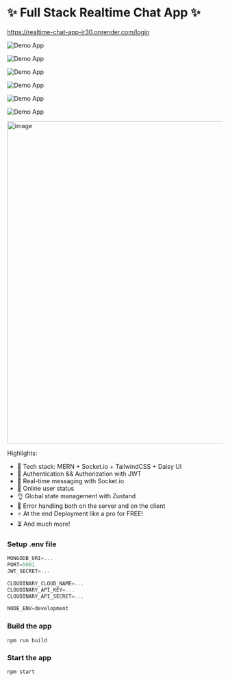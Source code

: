 # ✨ Full Stack Realtime Chat App ✨

https://realtime-chat-app-ir30.onrender.com/login

![Demo App](https://github.com/user-attachments/assets/7bf2a332-36ec-4ee3-a73d-32df55f83481)

![Demo App](https://github.com/user-attachments/assets/2c67beaf-f2be-4f28-aa74-dc4529ee1cd9)

![Demo App](https://github.com/user-attachments/assets/f3c9f047-f10f-41ae-81fb-8724bbc87734)

![Demo App](https://github.com/user-attachments/assets/a8a00c0f-0ca1-4e3c-a7c1-c820d752d7ec)

![Demo App](https://github.com/user-attachments/assets/89dba8a9-e4ba-4780-9e97-9dd74326ecf8)

![Demo App](https://github.com/user-attachments/assets/69b950bd-62b9-4153-ac09-4a968f9c86f3)


<img width="1224" height="752" alt="image" src="https://github.com/user-attachments/assets/9755cade-a0df-44bf-9621-4e0be4bd4a03" />




Highlights:

- 🌟 Tech stack: MERN + Socket.io + TailwindCSS + Daisy UI
- 🎃 Authentication && Authorization with JWT
- 👾 Real-time messaging with Socket.io
- 🚀 Online user status
- 👌 Global state management with Zustand
- 🐞 Error handling both on the server and on the client
- ⭐ At the end Deployment like a pro for FREE!
- ⏳ And much more!

### Setup .env file

```js
MONGODB_URI=...
PORT=5001
JWT_SECRET=...

CLOUDINARY_CLOUD_NAME=...
CLOUDINARY_API_KEY=...
CLOUDINARY_API_SECRET=...

NODE_ENV=development
```

### Build the app

```shell
npm run build
```

### Start the app

```shell
npm start
```

